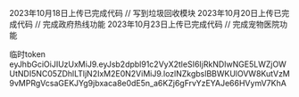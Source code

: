 2023年10月18日上传已完成代码  // 写到垃圾回收模块
2023年10月20日上传已完成代码  // 完成政府热线功能
2023年10月23日上传已完成代码  // 完成宠物医院功能

临时token
eyJhbGciOiJIUzUxMiJ9.eyJsb2dpbl91c2VyX2tleSI6IjRkNDIwNGE5LWZjOWUtNDI5NC05ZDhlLTljN2IxM2E0N2ViMiJ9.lozlNZkgbslBBWKUlOVW8KutVzM9vMPRgVcsaGEKJYg9jbxaca8e0dE5n_a6KZj6gFrvYzEYAJe66HVymV7KhA